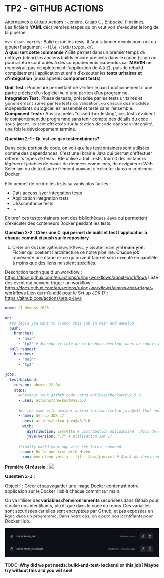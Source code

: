 # TP2 - GITHUB ACTIONS

Alternatives à Github Actions : Jenkins, Gitlab CI, Bitbucket Pipelines.  
Les fichiers **YAML** décrivent les étapes qu'on veut voir s'exécuter le long de la pipeline.

`mvn clean verify` : Build et run les tests. Il faut la lancer depuis pom.xml ou ajouter l'argument `--file /path/to/pom.xml`.  
**À quoi sert cette commande ?**
Elle permet dans un premier temps de nettoyer (clear) les anciens builds encore présents dans le cache (sinon on pourrait être confrontés à des comportements inattendus car **MAVEN** ne reconstruit pas complètement l'application de A à Z), puis de rebuild complètement l'application et enfin d'exécuter les **tests unitaires et d'intégration** (aussi appelés **component tests**).

**Unit Test :** Procédure permettant de vérifier le bon fonctionnement d'une partie précise d'un logiciel ou d'une portion d'un programme.  
**Integration Test :** Phase de tests, précédée par les tests unitaires et généralement suivie par les tests de validation, où chacun des modules indépendants du logiciel est assemblé et testé dans l’ensemble.  
**Component Tests :** Aussi appelés "closed-box testing", ces tests évaluent le comportement du programme sans tenir compte des détails du code sous-jacent. Ils sont effectués sur la section de code dans son intégralité, une fois le développement terminé.

**Question 2-1 - Qu'est-ce que testcontainers?**

Dans cette portion de code, on voit que les testcontainers sont utilisées comme des dépendances. C'est une librairie Java qui permet d'effectuer différents types de tests : Elle utilise JUnit Tests, fournit des instances légères et jetables de bases de données communes, de navigateurs Web Selenium ou de tout autre élément pouvant s'exécuter dans un conteneur Docker.

Elle permet de rendre les tests suivants plus faciles :

- Data access layer integration tests
- Application integration tests
- UI/Acceptance tests
- ...

En bref, ces testcontainers sont des bibliothèques Java qui permettent d'exécuter des conteneurs Docker pendant les tests.

**Question 2-2 : Créer une CI qui permet de build et test l'application à chaque commit et push sur le repository**

1. Créer un dossier .github/workflows, y ajouter main.yml
   **main.yml** : Fichier qui contient l'architecture de notre pipeline. Chaque _job_ représente une étape de ce qu'on veut faire et sera exécuté en parallèle à moins que des liens ne soient spécifiés.

Description technique d'un workflow : https://docs.github.com/en/actions/using-workflows/about-workflows
Liste des event qui peuvent trigger un workflow : https://docs.github.com/en/actions/using-workflows/events-that-trigger-workflows
Lien qui m'a aidé pour le Set up JDK 17 : https://github.com/actions/setup-java

```yaml
name: CI devops 2023

on:
  #to begin you want to launch this job in main and develop
  push:
    branches:
      - "main"
      - "tp2" # Possède le rôle de ma branche develop, dans un soucis de respect de nommage et d'organisation du repos
  pull_request:
    branches:
      - "main"
      - "tp2"

jobs:
  test-backend:
    runs-on: ubuntu-22.04
    steps:
      #checkout your github code using actions/checkout@v2.5.0
      - uses: actions/checkout@v2.5.0

      #do the same with another action (actions/setup-java@v3) that enable to setup jdk 17
      - name: Set up JDK 17
        uses: actions/setup-java@v3.9.0
        with:
          distribution: corretto # Distribution obligatoire, choix de celle utilisée dans l'API
          java-version: "17" # Utilisation JDK 17

      #finally build your app with the latest command
      - name: Build and test with Maven
        run: mvn clean verify --file ./api/pom.xml # Ajout du chemin vers le fichier pom.xml de l'API
```

**Première CI réussie :**
![](images/CI1-réussi.png)


__Question 2-3 :__

Objectif : Créer et sauvegarder une image Docker contenant notre application sur le Docker Hub à chaque commit sur main.

On va utiliser des __variables d'environnements__ sécurisées dans Github pour stocker nos identifiants, plutôt que dans le code du repos.
Ces variables sont sécurisées car elles sont encryptées par Github, et pas exposées en ligne dans un programme.
Dans notre cas, on ajoute nos identifiants pour Docker Hub.

![](images/secrets.png)


TODO: __Why did we put needs: build-and-test-backend on this job? Maybe try without this and you will see!__